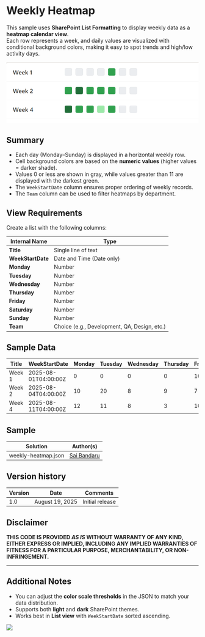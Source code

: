 # Weekly Heatmap

This sample uses **SharePoint List Formatting** to display weekly data as a **heatmap calendar view**.  
Each row represents a week, and daily values are visualized with conditional background colors, making it easy to spot trends and high/low activity days.

![screenshot of the sample](./assets/screenshot.png)

## Summary

- Each day (Monday–Sunday) is displayed in a horizontal weekly row.
- Cell background colors are based on the **numeric values** (higher values = darker shade).
- Values 0 or less are shown in gray, while values greater than 11 are displayed with the darkest green.
- The `WeekStartDate` column ensures proper ordering of weekly records.
- The `Team` column can be used to filter heatmaps by department.

## View Requirements

Create a list with the following columns:

| Internal Name   | Type               |
|-----------------|--------------------|
| **Title**       | Single line of text|
| **WeekStartDate** | Date and Time (Date only) |
| **Monday**      | Number             |
| **Tuesday**     | Number             |
| **Wednesday**   | Number             |
| **Thursday**    | Number             |
| **Friday**      | Number             |
| **Saturday**    | Number             |
| **Sunday**      | Number             |
| **Team**        | Choice (e.g., Development, QA, Design, etc.) |

## Sample Data

| Title   | WeekStartDate        | Monday | Tuesday | Wednesday | Thursday | Friday | Saturday | Sunday | Team        |
|---------|----------------------|--------|---------|-----------|----------|--------|----------|--------|-------------|
| Week 1  | 2025-08-01T04:00:00Z | 0      | 0       | 0         | 0        | 10     | 0        | 0      | Development |
| Week 2  | 2025-08-04T04:00:00Z | 10     | 20      | 8         | 9        | 7      | 0        | 0      | Development |
| Week 4  | 2025-08-11T04:00:00Z | 12     | 11      | 8         | 3        | 10     | 0        | 0      | Development |

## Sample

Solution|Author(s)
--------|---------
weekly-heatmap.json | [Sai Bandaru](https://github.com/saiiiiiii)

## Version history

Version|Date|Comments
-------|----|--------
1.0|August 19, 2025|Initial release

## Disclaimer
**THIS CODE IS PROVIDED *AS IS* WITHOUT WARRANTY OF ANY KIND, EITHER EXPRESS OR IMPLIED, INCLUDING ANY IMPLIED WARRANTIES OF FITNESS FOR A PARTICULAR PURPOSE, MERCHANTABILITY, OR NON-INFRINGEMENT.**

---

## Additional Notes

- You can adjust the **color scale thresholds** in the JSON to match your data distribution.
- Supports both **light** and **dark** SharePoint themes.
- Works best in **List view** with `WeekStartDate` sorted ascending.

<img src="https://pnptelemetry.azurewebsites.net/list-formatting/view-samples/weekly-heatmap" />
